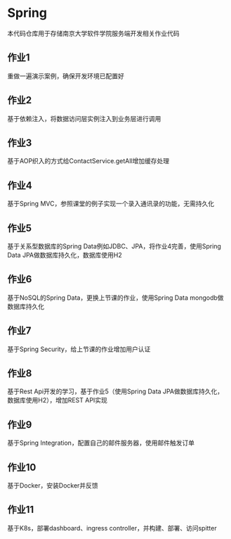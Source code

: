 # Spring
本代码仓库用于存储南京大学软件学院服务端开发相关作业代码

## 作业1

重做一遍演示案例，确保开发环境已配置好

## 作业2

基于依赖注入，将数据访问层实例注入到业务层进行调用

## 作业3

基于AOP织入的方式给ContactService.getAll增加缓存处理

## 作业4

基于Spring MVC，参照课堂的例子实现一个录入通讯录的功能，无需持久化

## 作业5

基于关系型数据库的Spring Data例如JDBC、JPA，将作业4完善，使用Spring Data JPA做数据库持久化，数据库使用H2

## 作业6

基于NoSQL的Spring Data，更换上节课的作业，使用Spring Data mongodb做数据库持久化

## 作业7

基于Spring Security，给上节课的作业增加用户认证

## 作业8

基于Rest Api开发的学习，基于作业5（使用Spring Data JPA做数据库持久化，数据库使用H2），增加REST API实现

## 作业9

基于Spring Integration，配置自己的邮件服务器，使用邮件触发订单

## 作业10

基于Docker，安装Docker并反馈

## 作业11

基于K8s，部署dashboard、ingress controller，并构建、部署、访问spitter
